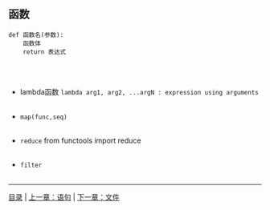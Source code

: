 ## 函数

```
def 函数名(参数):
    函数体
    return 表达式
```

<br><br>

* lambda函数 `lambda arg1, arg2, ...argN : expression using arguments`
<br><br>

* `map(func,seq)`
<br><br>

* `reduce` from functools import reduce
<br><br>

* `filter`
<br><br>

-----

[目录](https://github.com/ykqmain/Learning-Python-with-Git) | [上一章：语句](https://github.com/ykqmain/Learning-Python-with-Git/blob/master/text/2.md) | [下一章：文件](https://github.com/ykqmain/Learning-Python-with-Git/blob/master/text/4.md)

